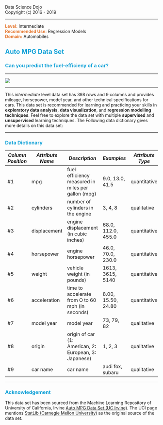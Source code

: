 
Data Science Dojo <br/>
Copyright (c) 2016 - 2019

---

**<span style="color:#E57932">Level:</span>** Intermediate <br/>
**<span style="color:#E57932">Recommended Use:</span>** Regression Models<br/>
**<span style="color:#E57932">Domain:</span>** Automobiles<br/> 

## <span style="color:#15A3D8">Auto MPG Data Set</span> 
### <span style="color:#15A3D8">Can you predict the fuel-efficieny of a car?</span> 


---
![](tim-mossholder-680992-unsplash.jpg)

---

This $intermediate$ level data set has 398 rows and 9 columns and provides mileage, horsepower, model year, and other technical specifications for cars. This data set is recommended for learning and practicing your skills in **exploratory data analysis**, **data visualization**, and **regression modelling techniques**. Feel free to explore the data set with multiple **supervised** and **unsupervised** learning techniques. The Following data dictionary gives more details on this data set: 

---

### <span style="color:#15A3D8">Data Dictionary</span> 


*Column Position* | *Attribute Name* |  *Description*                                           |  *Examples*             | *Attribute Type*  | *Nulls Ratio* 
----------------- | -----------------|  --------------------------------------------------------|------------------------ |-------------------|----------------
     #1           |   mpg            |  fuel efficiency measured in miles per gallon (mpg)      | 9.0, 13.0, 41.5         | quantitative      | 0%
     #2           |   cylinders      |  number of cylinders in the engine                       | 3, 4, 8                 | qualitative       | 0%
     #3           |   displacement   |  engine displacement (in cubic inches)                   | 68.0, 112.0, 455.0      | quantitative      | 0%         
     #4           |   horsepower     |  engine horsepower                                       | 46.0, 70.0, 230.0       | quantitative      | 2%  
     #5           |   weight         |  vehicle weight (in pounds)                              | 1613, 3615, 5140        | quantitative      | 0%  
     #6           |   acceleration   |  time to accelerate from O to 60 mph (in seconds)        | 8.00, 15.50, 24.80      | quantitative      | 0%
     #7           |   model year     |  model year                                              | 73, 79, 82              | qualitative       | 0%
     #8           |   origin         |  origin of car (1: American, 2: European, 3: Japanese)   | 1, 2, 3                 | qualitative       | 0% 
     #9           |   car name       |  car name                                                | audi fox, subaru        | qualitative       | 0%

---

### <span style="color:#15A3D8">Acknowledgement</span>


This data set has been sourced from the Machine Learning Repository of University of California, Irvine [Auto MPG Data Set (UC Irvine)](https://archive.ics.uci.edu/ml/datasets/auto+mpg). The UCI page mentions [StatLib (Carnegie Mellon University)](http://lib.stat.cmu.edu/datasets/) as the original source of the data set.   


```R

```

